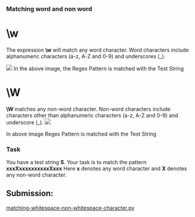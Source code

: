 ### Matching word and non word

# \w

The expression **\w** will match any word character.
Word characters include alphanumeric characters (a-z, A-Z and 0-9) and underscores (_).

![](https://s3.amazonaws.com/hr-challenge-images/14140/1449635286-cce6ae164d-ach03_01.png)
In the above image, the Regex Pattern is matched with the Test String

# \W

**\W** matches any non-word character.
Non-word characters include characters other than alphanumeric characters (a-z, A-Z and 0-9)  and underscore (_).
![](https://s3.amazonaws.com/hr-challenge-images/14140/1449635294-194aef2d68-ach03_02.png)

In above image Regex Pattern is matched with the Test String

### Task

You have a test string **S**. Your task is to match the pattern **xxxXxxxxxxxxxxXxxx**
Here **x** denotes any word character and **X** denotes any non-word character.


## Submission:

[matching-whitespace-non-whitespace-character.py](https://github.com/danipishinin/HackerRank/blob/main/regex/matching-word-non-word.py)
